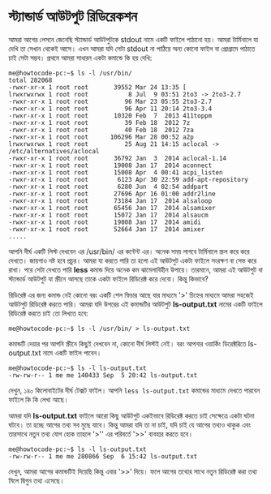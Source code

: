 # স্ট্যান্ডার্ড আউটপুট রিডিরেকশন #

আমরা আগের লেসনে জেনেছি স্ট্যান্ডার্ড আউটপুটকে stdout নামে একটি ফাইলে পাঠানো হয়। আমরা টার্মিনালে যা দেখি তা সেখান থেকেই আসে। এখন আমরা যদি সেটা stdout না পাঠিয়ে অন্য কোনো ফাইল বা প্রোগ্রামে পাঠাতে চাই সেটা সম্ভব। প্রথমে আমরা সাধারন একটা কমান্ডে কি হয় দেখি:

```
me@howtocode-pc:~$ ls -l /usr/bin/
total 282068
-rwxr-xr-x 1 root root       39552 Mar 24 13:35 [
lrwxrwxrwx 1 root root           8 Jul  9 03:51 2to3 -> 2to3-2.7
-rwxr-xr-x 1 root root          96 Mar 23 05:55 2to3-2.7
-rwxr-xr-x 1 root root          96 Apr 11 20:14 2to3-3.4
-rwxr-xr-x 1 root root       10320 Feb  7  2013 411toppm
-rwxr-xr-x 1 root root          39 Feb 18  2012 7z
-rwxr-xr-x 1 root root          40 Feb 18  2012 7za
-rwxr-xr-x 1 root root      106296 Mar 28 00:52 a2p
lrwxrwxrwx 1 root root          25 Aug 21 14:15 aclocal -> /etc/alternatives/aclocal
-rwxr-xr-x 1 root root       36792 Jan  3  2014 aclocal-1.14
-rwxr-xr-x 1 root root       19008 Jan 17  2014 aconnect
-rwxr-xr-x 1 root root       15008 Apr  4 00:41 acpi_listen
-rwxr-xr-x 1 root root        6123 Apr 30 22:59 add-apt-repository
-rwxr-xr-x 1 root root        6280 Jun  4 02:54 addpart
-rwxr-xr-x 1 root root       27696 Apr 16 01:00 addr2line
-rwxr-xr-x 1 root root       73184 Jan 17  2014 alsaloop
-rwxr-xr-x 1 root root       65456 Jan 17  2014 alsamixer
-rwxr-xr-x 1 root root       15072 Jan 17  2014 alsaucm
-rwxr-xr-x 1 root root       19008 Jan 17  2014 amidi
-rwxr-xr-x 1 root root       52664 Jan 17  2014 amixer
.....
```

আপনি দীর্ঘ একটি লিস্ট দেখবেন এর /usr/bin/ এর কন্টেন্ট এর। অনেক সময় লাগবে টার্মিনালে স্ক্রল করে করে দেখতে। জায়গাও নষ্ট হবে প্রচুর। আমরা যা করতে পারি তা হলো এই আউটপুট একটা ফাইলে সংরক্ষণ বা সেভ করে রাখা। পরে সেটা দেখতে পারি **less** কমান্ড দিয়ে অনেক কম ঝামেলাবিহীন উপায়ে। তারমানে, আমরা এই আউটপুট বা স্ট্যান্ডার্ড আউটপুট যা স্ক্রীনে আসছে তাকে একটা ফাইলে রিডিরেক্ট করে দেবো। কিন্তু কিভাবে?

রিডিরেক্ট এর জন্য কমান্ড নেই কোনো বরং একটি শেল ফিচার আছে যার মাধ্যমে '>' চিহ্নের মাধ্যমে আমরা সহজেই আউটপুট রিডিরেক্ট করতে পারি। আমরা যদি উপরের এই কমান্ডটির আউটপুট **ls-output.txt** নামের একটি ফাইলে রিডিরেক্ট করতে চাই তো লিখতে হবে:

```
me@howtocode-pc:~$ ls -l /usr/bin/ > ls-output.txt
```

কমান্ডটি দেয়ার পর আপনি স্ক্রীনে কিছুই দেখবেন না, কোনো দীর্ঘ লিস্টই নেই। বরং আপনার ওয়ার্কিং ডিরেক্টরিতে ls-output.txt নামে একটি ফাইল পাবেন।

```
me@howtocode-pc:~$ ls -l ls-output.txt 
-rw-rw-r-- 1 me me 140433 Sep  5 20:42 ls-output.txt
```

দেখুন, ১৪০ কিলোবাইটের দীর্ঘ টেক্সট ফাইল। আপনি `less ls-output.txt` কমান্ডের মাধ্যমে দেখতে পারবেন ফাইলে কি কি লেখা আছে।

আমরা যদি **ls-output.txt** ফাইলে আরো কিছু আউটপুট একইভাবে রিডিরেক্ট করতে চাই সেক্ষেত্রে একটা ঘটনা ঘটবে। তা হচ্ছে আগের তথ্য সব মুছে যাবে। কিন্তু আমরা যদি তা না চাই, যদি চাই যে আগের তথ্যও থাকুক এবং তারসাথে নতুন তথ্য যোগ হোক তাহলে '>'' এর পরিবর্তে '>>' ব্যবহার করতে হবে।

```
me@howtocode-pc:~$ ls -l ls-output.txt 
-rw-rw-r-- 1 me me 280866 Sep  6 15:42 ls-output.txt
```

দেখুন, আমরা আগের কমান্ডটিই দিয়েছি কিন্তু এবার '>>' দিয়ে। ফলে আগের তথ্যের সাথে নতুন রিডিরেক্ট করা তথ্য মিলে দ্বিগুন তথ্য এসেছে।